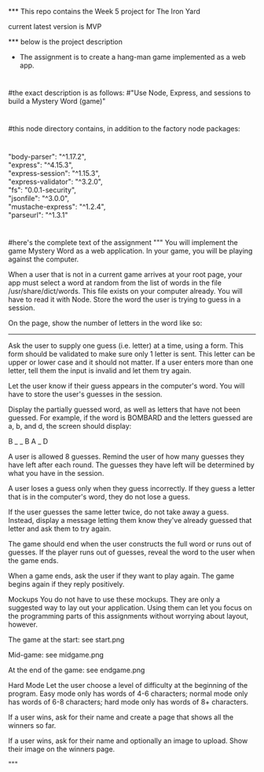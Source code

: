 *** This repo contains the Week 5 project for The Iron Yard

current latest version is MVP  
















*** below is the project description  



* The assignment is to create a hang-man game implemented as a web app.
#
#the exact description is as follows:
#"Use Node, Express, and sessions to build a Mystery Word (game)"
#
#
#this node directory contains, in addition to the factory node packages:
#
#
"body-parser": "^1.17.2",  
"express": "^4.15.3",  
"express-session": "^1.15.3",  
"express-validator": "^3.2.0",  
"fs": "0.0.1-security",  
"jsonfile": "^3.0.0",  
"mustache-express": "^1.2.4",  
"parseurl": "^1.3.1"  

#
#
#here's the complete text of the assignment
"""
You will implement the game Mystery Word as a web application. In your game, you will be playing against the computer.

When a user that is not in a current game arrives at your root page, your app must select a word at random from the list of words in the file /usr/share/dict/words. This file exists on your computer already. You will have to read it with Node. Store the word the user is trying to guess in a session.

On the page, show the number of letters in the word like so:

_ _ _ _ _ _ _

Ask the user to supply one guess (i.e. letter) at a time, using a form. This form should be validated to make sure only 1 letter is sent. This letter can be upper or lower case and it should not matter. If a user enters more than one letter, tell them the input is invalid and let them try again.

Let the user know if their guess appears in the computer's word. You will have to store the user's guesses in the session.

Display the partially guessed word, as well as letters that have not been guessed. For example, if the word is BOMBARD and the letters guessed are a, b, and d, the screen should display:

B _ _ B A _ D

A user is allowed 8 guesses. Remind the user of how many guesses they have left after each round. The guesses they have left will be determined by what you have in the session.

A user loses a guess only when they guess incorrectly. If they guess a letter that is in the computer's word, they do not lose a guess.

If the user guesses the same letter twice, do not take away a guess. Instead, display a message letting them know they've already guessed that letter and ask them to try again.

The game should end when the user constructs the full word or runs out of guesses. If the player runs out of guesses, reveal the word to the user when the game ends.

When a game ends, ask the user if they want to play again. The game begins again if they reply positively.

Mockups
You do not have to use these mockups. They are only a suggested way to lay out your application. Using them can let you focus on the programming parts of this assignments without worrying about layout, however.

The game at the start:
see start.png

Mid-game:
see midgame.png

At the end of the game:
see endgame.png


Hard Mode
Let the user choose a level of difficulty at the beginning of the program. Easy mode only has words of 4-6 characters; normal mode only has words of 6-8 characters; hard mode only has words of 8+ characters.

If a user wins, ask for their name and create a page that shows all the winners so far.

If a user wins, ask for their name and optionally an image to upload. Show their image on the winners page.

"""

